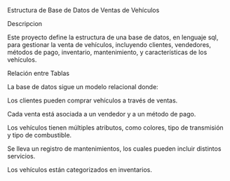 Estructura de Base de Datos de Ventas de Vehículos

Descripcion

Este proyecto define la estructura de una base de datos, en lenguaje sql, para gestionar la venta de vehículos, incluyendo clientes, vendedores, métodos de pago, inventario, mantenimiento, y características de los vehículos.

Relación entre Tablas

La base de datos sigue un modelo relacional donde:

Los clientes pueden comprar vehículos a través de ventas.

Cada venta está asociada a un vendedor y a un método de pago.

Los vehículos tienen múltiples atributos, como colores, tipo de transmisión y tipo de combustible.

Se lleva un registro de mantenimientos, los cuales pueden incluir distintos servicios.

Los vehículos están categorizados en inventarios.


